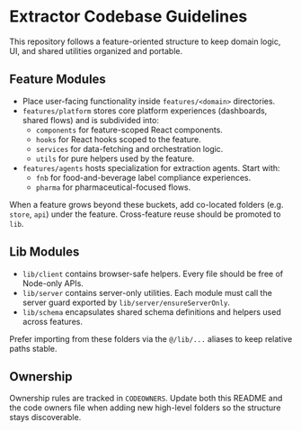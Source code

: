 # Extractor Codebase Guidelines

This repository follows a feature-oriented structure to keep domain logic, UI, and shared utilities organized and portable.

## Feature Modules
- Place user-facing functionality inside `features/<domain>` directories.
- `features/platform` stores core platform experiences (dashboards, shared flows) and is subdivided into:
  - `components` for feature-scoped React components.
  - `hooks` for React hooks scoped to the feature.
  - `services` for data-fetching and orchestration logic.
  - `utils` for pure helpers used by the feature.
- `features/agents` hosts specialization for extraction agents. Start with:
  - `fnb` for food-and-beverage label compliance experiences.
  - `pharma` for pharmaceutical-focused flows.

When a feature grows beyond these buckets, add co-located folders (e.g. `store`, `api`) under the feature. Cross-feature reuse should be promoted to `lib`.

## Lib Modules
- `lib/client` contains browser-safe helpers. Every file should be free of Node-only APIs.
- `lib/server` contains server-only utilities. Each module must call the server guard exported by `lib/server/ensureServerOnly`.
- `lib/schema` encapsulates shared schema definitions and helpers used across features.

Prefer importing from these folders via the `@/lib/...` aliases to keep relative paths stable.

## Ownership
Ownership rules are tracked in `CODEOWNERS`. Update both this README and the code owners file when adding new high-level folders so the structure stays discoverable.


